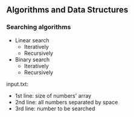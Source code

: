 ## Algorithms and Data Structures

### Searching algorithms

- Linear search
  - Iteratively
  - Recursively
- Binary search
  - Iteratively
  - Recursively

input.txt:
- 1st line: size of numbers' array
- 2nd line: all numbers separated by space
- 3rd line: number to be searched
